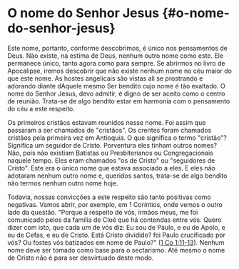 # O nome do Senhor Jesus {#o-nome-do-senhor-jesus}

Este nome, portanto, conforme descobrimos, é único nos pensamentos de Deus. Não existe, na estima de Deus, nenhum outro nome como este. Ele permanece único, tanto agora como para sempre. Se abrirmos no livro de Apocalipse, iremos descobrir que não existe nenhum nome no céu maior do que este nome. As hostes angelicais são vistas ali se prostrando e adorando diante dAquele mesmo Ser bendito cujo nome é tão exaltado. O nome do Senhor Jesus, devo admitir, é digno de ser aceito como o centro de reunião. Trata-se de algo bendito estar em harmonia com o pensamento do céu a este respeito.

Os primeiros cristãos estavam reunidos nesse nome. Foi assim que passaram a ser chamados de &quot;cristãos&quot;. Os crentes foram chamados cristãos pela primeira vez em Antioquia. O que significa o termo &quot;cristão&quot;? Significa um seguidor de Cristo. Porventura eles tinham outros nomes? Não, pois não existiam Batistas ou Presbiterianos ou Congregacionais naquele tempo. Eles eram chamados &quot;os de Cristo&quot; ou &quot;seguidores de Cristo&quot;. Este era o único nome que estava associado a eles. E eles não adotaram nenhum outro nome e, queridos santos, trata-se de algo bendito não termos nenhum outro nome hoje.

Todavia, nossas convicções a este respeito são tanto positivas como negativas. Vamos abrir, por exemplo, em 1 Coríntios, onde vemos o outro lado da questão. &quot;Porque a respeito de vós, irmãos meus, me foi comunicado pelos da família de Cloé que há contendas entre vós. Quero dizer com isto, que cada um de vós diz: Eu sou de Paulo, e eu de Apolo, e eu de Cefas, e eu de Cristo. Está Cristo dividido? foi Paulo crucificado por vós? Ou fostes vós batizados em nome de Paulo?&quot; ([1 Co 1:11-13](http://bibliaonline.com.br/acf/1co/1/11-13)). Nenhum nome deve ser tomado como base para o sectarismo. Até mesmo o nome de Cristo não é para ser desvirtuado deste modo.